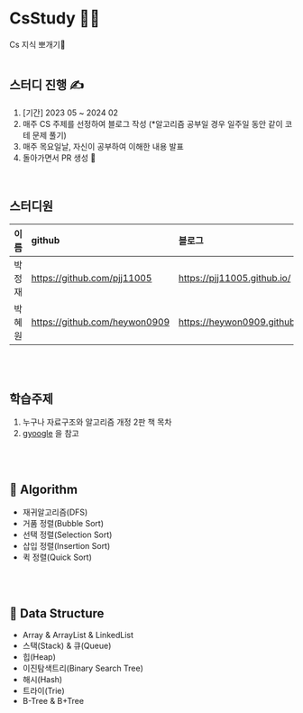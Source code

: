 # CsStudy 👨‍💻
Cs 지식 뽀개기🤲 
<br>
<br>

## 스터디 진행 ✍
1. [기간] 2023 05 ~ 2024 02
2. 매주 CS 주제를 선정하여 블로그 작성 (*알고리즘 공부일 경우 일주일 동안 같이 코테 문제 풀기)
3. 매주 목요일날, 자신이 공부하여 이해한 내용 발표 
4. 돌아가면서 PR 생성 🌱
<br>




## 스터디원 
|이름|github|블로그|
|----|:---|:---|
|박정재|https://github.com/pjj11005|https://pjj11005.github.io/|
|박혜원|https://github.com/heywon0909|https://heywon0909.github.io/|
<br>
<br>


## 학습주제 

1. 누구나 자료구조와 알고리즘 개정 2판 책 목차 
2. [gyoogle](https://github.com/gyoogle/tech-interview-for-developer) 을 참고 
<br>
<br>

## 📌 Algorithm 
* 재귀알고리즘(DFS)
* 거품 정렬(Bubble Sort)
* 선택 정렬(Selection Sort)
* 삽입 정렬(Insertion Sort)
* 퀵 정렬(Quick Sort)
<br>
<br>

## 📌 Data Structure 
* Array & ArrayList & LinkedList
* 스택(Stack) & 큐(Queue)
* 힙(Heap)
* 이진탐색트리(Binary Search Tree)
* 해시(Hash)
* 트라이(Trie)
* B-Tree & B+Tree
